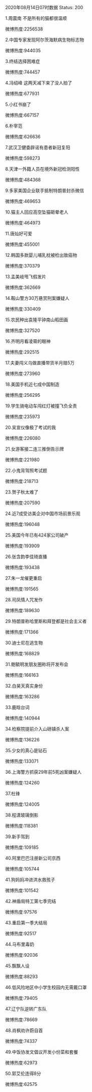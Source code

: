 2020年08月14日07时数据
Status: 200

1.周震南 不是所有的猫都很温顺

微博热度:2256538

2.中国专家发现阿尔茨海默病生物标志物

微博热度:944035

3.终结选择困难症

微博热度:744457

4.冯绍峰 这两天减下来了没人拍了

微博热度:677931

5.小红书崩了

微博热度:667157

6.朴宰范

微博热度:626636

7.武汉卫健委辟谣有患者新冠复阳

微博热度:598273

8.天津一外籍人员在境外新冠检测阳性

微博热度:484368

9.多家美国企业联手抵制特朗普封杀微信

微博热度:469653

10.猫主人回应高空坠猫砸晕老人

微博热度:464973

11.唐灿好可爱

微博热度:455001

12.韩国多款婴儿哺乳枕被检出致癌物

微博热度:370379

13.孟美岐甩飞假发片

微博热度:362669

14.鞍山警方30万悬赏刑案嫌疑人

微博热度:330409

15.农民种出袁隆平钟南山稻田画

微博热度:327520

16.齐明月看凌霄的眼神

微博热度:292515

17.夫妻闯义乌做直播带货半月赔5万

微博热度:273960

18.美国手机近七成中国制造

微博热度:256295

19.学生骑电动车闯红灯被撞飞负全责

微博热度:235973

20.吴宣仪像极了考试的我

微博热度:226080

21.女游客接二连三推倒告示牌

微博热度:221980

22.小鬼背驾照考试题

微博热度:218713

23.贺子秋太难了

微博热度:207590

24.近7成受访美企对中国市场前景乐观

微博热度:196048

25.美国今年已有424家公司破产

微博热度:193909

26.张含韵李佳琦直播

微博热度:193438

27.朱一龙催更重启

微博热度:191565

28.司凤情人咒发作

微博热度:189630

29.特朗普称哈里斯和拜登都是社会主义者

微博热度:171366

30.迪士尼在逃生物

微博热度:168829

31.鲍毓明发朋友圈称将开发布会

微博热度:166163

32.白昊天真实身份

微博热度:163286

33.鹿晗台词

微博热度:140944

34.检察院提前介入山砀镇杀人案

微博热度:136226

35.少女的真心是钻石

微博热度:133071

36.上海警方抓获29年前5死凶案嫌疑人

微博热度:124260

37.杜锋

微博热度:124005

38.程潇玻璃倒影

微博热度:118381

39.新手驾到

微博热度:109185

40.阿里巴巴注册新公司京西

微博热度:105744

41.狗妈妈冲进洪水救孩子

微博热度:101542

42.神盾局特工第七季完结

微博热度:97576

43.重启第一季大结局

微博热度:92517

44.马布里毒奶

微博热度:92036

45.飘飘人设

微博热度:88293

46.低风险地区中小学生校园内无需戴口罩

微博热度:79405

47.辽宁队逆转广东队

微博热度:78669

48.肖枫劝许蔚自首

微博热度:74337

49.中饭协发文倡议开发小份菜和套餐

微博热度:62973

50.郭艾伦连得8分

微博热度:62575

